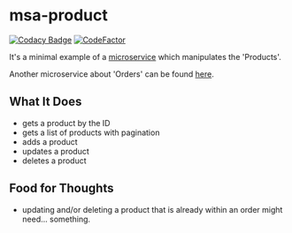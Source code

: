 # msa-product

[![Codacy Badge](https://app.codacy.com/project/badge/Grade/79613340e37c4b329b696540bae8835f)](https://app.codacy.com/gh/Attacktive/msa-product/dashboard?utm_source=gh&utm_medium=referral&utm_content=&utm_campaign=Badge_grade)
[![CodeFactor](https://www.codefactor.io/repository/github/attacktive/msa-product/badge)](https://www.codefactor.io/repository/github/attacktive/msa-product)

It's a minimal example of a [microservice](https://en.wikipedia.org/wiki/Microservices) which manipulates the 'Products'.

Another microservice about 'Orders' can be found [here](https://github.com/Attacktive/msa-order).

## What It Does

- gets a product by the ID
- gets a list of products with pagination
- adds a product
- updates a product
- deletes a product

## Food for Thoughts

- updating and/or deleting a product that is already within an order might need... something.
